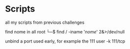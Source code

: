 # Scripts
all my scripts from previous challenges

find nome in all root
└─$ find / -iname '*nome*' 2&>/dev/null

unbind a port used early, for example the 111
user -k 111/tcp
